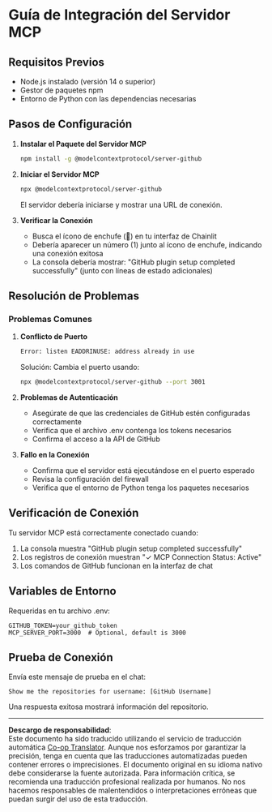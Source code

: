 <!--
CO_OP_TRANSLATOR_METADATA:
{
  "original_hash": "c4be907703b836d1a1c360db20da4de9",
  "translation_date": "2025-08-30T10:41:46+00:00",
  "source_file": "11-agentic-protocols/code_samples/github-mcp/MCP_SETUP.md",
  "language_code": "es"
}
-->
# Guía de Integración del Servidor MCP

## Requisitos Previos
- Node.js instalado (versión 14 o superior)
- Gestor de paquetes npm
- Entorno de Python con las dependencias necesarias

## Pasos de Configuración

1. **Instalar el Paquete del Servidor MCP**  
   ```bash
   npm install -g @modelcontextprotocol/server-github
   ```

2. **Iniciar el Servidor MCP**  
   ```bash
   npx @modelcontextprotocol/server-github
   ```  
   El servidor debería iniciarse y mostrar una URL de conexión.

3. **Verificar la Conexión**  
   - Busca el ícono de enchufe (🔌) en tu interfaz de Chainlit  
   - Debería aparecer un número (1) junto al ícono de enchufe, indicando una conexión exitosa  
   - La consola debería mostrar: "GitHub plugin setup completed successfully" (junto con líneas de estado adicionales)

## Resolución de Problemas

### Problemas Comunes

1. **Conflicto de Puerto**  
   ```bash
   Error: listen EADDRINUSE: address already in use
   ```  
   Solución: Cambia el puerto usando:  
   ```bash
   npx @modelcontextprotocol/server-github --port 3001
   ```

2. **Problemas de Autenticación**  
   - Asegúrate de que las credenciales de GitHub estén configuradas correctamente  
   - Verifica que el archivo .env contenga los tokens necesarios  
   - Confirma el acceso a la API de GitHub  

3. **Fallo en la Conexión**  
   - Confirma que el servidor está ejecutándose en el puerto esperado  
   - Revisa la configuración del firewall  
   - Verifica que el entorno de Python tenga los paquetes necesarios  

## Verificación de Conexión

Tu servidor MCP está correctamente conectado cuando:  
1. La consola muestra "GitHub plugin setup completed successfully"  
2. Los registros de conexión muestran "✓ MCP Connection Status: Active"  
3. Los comandos de GitHub funcionan en la interfaz de chat  

## Variables de Entorno

Requeridas en tu archivo .env:  
```
GITHUB_TOKEN=your_github_token
MCP_SERVER_PORT=3000  # Optional, default is 3000
```

## Prueba de Conexión

Envía este mensaje de prueba en el chat:  
```
Show me the repositories for username: [GitHub Username]
```  
Una respuesta exitosa mostrará información del repositorio.  

---

**Descargo de responsabilidad**:  
Este documento ha sido traducido utilizando el servicio de traducción automática [Co-op Translator](https://github.com/Azure/co-op-translator). Aunque nos esforzamos por garantizar la precisión, tenga en cuenta que las traducciones automatizadas pueden contener errores o imprecisiones. El documento original en su idioma nativo debe considerarse la fuente autorizada. Para información crítica, se recomienda una traducción profesional realizada por humanos. No nos hacemos responsables de malentendidos o interpretaciones erróneas que puedan surgir del uso de esta traducción.